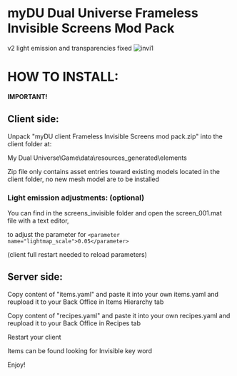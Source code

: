 # myDU Dual Universe Frameless Invisible Screens Mod Pack

v2 light emission and transparencies fixed
![invi1](https://github.com/user-attachments/assets/32d1dbc4-6414-4c2c-a420-38a08924dbfa)


# HOW TO INSTALL:
**IMPORTANT!**

## Client side:

Unpack "myDU client Frameless Invisible Screens mod pack.zip" into the client folder at:     

My Dual Universe\Game\data\resources_generated\elements

Zip file only contains asset entries toward existing models located in the client folder, no new mesh model are to be installed


### Light emission adjustments: (optional)

You can find in the screens_invisible folder and open the screen_001.mat file with a text editor,

to adjust the parameter for ``<parameter name="lightmap_scale">0.05</parameter>``

(client full restart needed to reload parameters)


## Server side:

Copy content of "items.yaml" and paste it into your own items.yaml and reupload it to your Back Office in Items Hierarchy tab

Copy content of "recipes.yaml" and paste it into your own recipes.yaml and reupload it to your Back Office in Recipes tab

Restart your client

Items can be found looking for Invisible key word

Enjoy!
